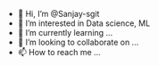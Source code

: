 - 👋 Hi, I’m @Sanjay-sgit
- 👀 I’m interested in Data science, ML
- 🌱 I’m currently learning ...
- 💞️ I’m looking to collaborate on ...
- 📫 How to reach me ...

<!---
Sanjay-sgit/Sanjay-sgit is a ✨ special ✨ repository because its `README.md` (this file) appears on your GitHub profile.
You can click the Preview link to take a look at your changes.
--->
